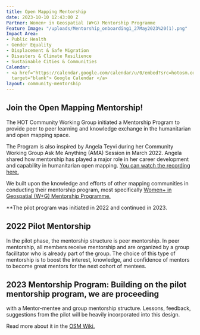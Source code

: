 ```yaml
---
title: Open Mapping Mentorship
date: 2023-10-10 12:43:00 Z
Partner: Women+ in Geospatial (W+G) Mentorship Programme
Feature Image: "/uploads/Mentorship_onboarding1_27May2023%20(1).png"
Impact Area:
- Public Health
- Gender Equality
- Displacement & Safe Migration
- Disasters & Climate Resilience
- Sustainable Cities & Communities
Calendar:
- <a href="https://calendar.google.com/calendar/u/0/embed?src=hotosm.org_848e89aaiab04ag94d23rqn558@group.calendar.google.com"
  target="blank"> Google Calendar </a>
layout: community-mentorship
---
```


## Join the Open Mapping Mentorship!

<!-- ![Mentorship_onboarding1_27May2023 (1).png](/uploads/Mentorship_onboarding1_27May2023%20(1).png) -->
The HOT Community Working Group initiated a Mentorship Program to provide peer to peer learning and knowledge exchange in the humanitarian and open mapping space. 


The Program is also inspired by Angela Teyvi during her Community Working Group Ask Me Anything (AMA) Session in March 2022. Angela shared how mentorship has played a major role in her career development and capability in humanitarian open mapping. [You can watch the recording here.](https://www.youtube.com/watch?v=x4EckEvVA0I)

We built upon the knowledge and efforts of other mapping communities in conducting their mentorship program, most specifically [Women+ in Geospatial (W+G) Mentorship Programme.](https://womeningeospatial.org/mentorship-programme/)

**The pilot program was initiated in 2022 and continued in 2023.

## 2022 Pilot Mentorship

In the pilot phase, the mentorship structure is peer mentorship. In peer mentorship, all members receive mentorship and are organized by a group facilitator who is already part of the group. The choice of this type of mentorship is to boost the interest, knowledge, and confidence of mentors to become great mentors for the next cohort of mentees.

## 2023 Mentorship Program: Building on the pilot mentorship program, we are proceeding

with a Mentor-mentee and group mentorship structure. Lessons, feedback, suggestions from the pilot will be heavily incorporated into this design.


Read more about it in the [OSM Wiki.](https://wiki.openstreetmap.org/wiki/Humanitarian_OSM_Team/Working_groups/Community/Mentorship)

